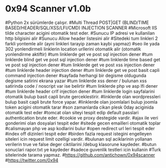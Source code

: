 # 0x94 Scanner v1.0b
#Python 2x sürümlerde çalışır.
#Multi Thread  POST|GET (BLIND/TIME BASED/HEADER/SQL/XSS/LFI/CMD) INJECTION SCANNER
#Microsoft IIS tilde character acigini otomatik test eder.
#Sunucu IP adresi ve kullanilan http bilgisini alir
#Sunucu Allow header listesini alir
#Sitedeki tum linkleri 2 farkli yontemle alir (ayni linkleri tarayip zaman kaybi yapmaz)
#seo ile yada 302 yonlendirmeli linklerin location urllerini otomatik alir (otomatik yonlendirme aktiftir)
#tum linklerde get ve post sql injection dener
#tum linklerde blind get ve post sql injection dener
#tum linklerde time based get ve post sql injection dener
#tum linklerde get ve post xss injection dener
#tum linklerde header injection dener
#tum linklerde get ve post basit capli command injection dener
#sayfada herhangi bir degisme oldugunda degisme satirini ekrana yazar
#tum linklerde xss dener / bulunan xss satirinda code / noscript var ise belirtir
#tum linklerde php ve asp lfi dener
#tum linklerde header crlf injection dener
#tum linklerde login sayfalarini otomatik bulup basit capli brute gerceklestirir.
#linklerde olan wordpressleri bulup basit capli brute force yapar.
#linklerde olan joomlalari bulup joomla token acigini otomatik tarar
#son zamanlarda cikan plesk 0day aciginida otomatik test eder
#tomcat olan siteyi tespit edip default passlari authentication brute eder.
#cookie ve proxy destegide vardir.
#ajax ile veri gonderimi olan dosyalari tespit eder
#sitede gecen emailleri otomatik toplar
#calismayan php ve asp kodlarini bulur
#open redirect url leri tespit eder
#index off dizinleri tespit eder
#birden fazla request istegini engelleyen siteleri icin request limit ozelligi vardir.
#bulunan sql aciklarinin yollanan verilerin true ve false deger ciktilarini /debug klasorune kaydeder.
#butun sonuclari rapor.txt ye kaydeder
#sadece guvenlik testleri icin kullanin
#Turk sitelerinde tarama yapmaz.
#https://github.com/antichown/0x94scanner
#https://twitter.com/0x94

